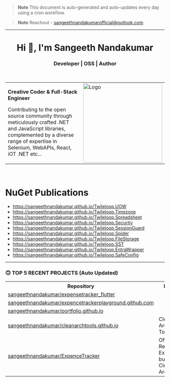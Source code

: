 > **Note**
> This document is auto-generated and auto-updates every day using a cron workflow.

> **Note**
> Reachout - sangeethnandakumarofficial@outlook.com

<hr/>

<h1 align="center">Hi 👋, I'm Sangeeth Nandakumar</h1>
<h3 align="center">Developer | OSS | Author</h3>

<br>

<table>
  <tr>
    <td>
      <p><b>Creative Coder &amp; Full-Stack Engineer</b></p>
      <p>Contributing to the open source community through meticulously crafted .NET and JavaScript libraries, complemented by a diverse range of expertise in Selenium, WebAPIs, React, iOT .NET etc...</p>
    </td>
    <td>
      <a href="https://avatars.githubusercontent.com/u/9011267?v=4">
        <img src="https://cdn.freebiesupply.com/logos/large/2x/open-source-logo-svg-vector.svg" alt="Logo" width="250">
      </a>
    </td>
  </tr>
</table>

<br>

# NuGet Publications
- https://sangeethnandakumar.github.io/Twileloop.UOW
- https://sangeethnandakumar.github.io/Twileloop.Timezone
- https://sangeethnandakumar.github.io/Twileloop.Spreadsheet
- https://sangeethnandakumar.github.io/Twileloop.Security
- https://sangeethnandakumar.github.io/Twileloop.SessionGuard
- https://sangeethnandakumar.github.io/Twileloop.Spider
- https://sangeethnandakumar.github.io/Twileloop.FileStorage
- https://sangeethnandakumar.github.io/Twileloop.SST
- https://sangeethnandakumar.github.io/Twileloop.EntraWrapper
- https://sangeethnandakumar.github.io/Twileloop.SafeConfig

---

### 🙃 TOP 5 RECENT PROJECTS (Auto Updated)

<table>
  <tr>
    <th>Repository</th>
    <th>Description</th>
  </tr>

  <tr>
    <td><a href="https://github.com/sangeethnandakumar/expensetracker_flutter">sangeethnandakumar/expensetracker_flutter</a></td>
    <td></td>
  </tr>
  <tr>
    <td><a href="https://github.com/sangeethnandakumar/expencetrackerplayground.github.com">sangeethnandakumar/expencetrackerplayground.github.com</a></td>
    <td></td>
  </tr>
  <tr>
    <td><a href="https://github.com/sangeethnandakumar/portfolio.github.io">sangeethnandakumar/portfolio.github.io</a></td>
    <td></td>
  </tr>
  <tr>
    <td><a href="https://github.com/sangeethnandakumar/cleanarchtools.github.io">sangeethnandakumar/cleanarchtools.github.io</a></td>
    <td>Clean Architecture Tools</td>
  </tr>
  <tr>
    <td><a href="https://github.com/sangeethnandakumar/ExpenceTracker">sangeethnandakumar/ExpenceTracker</a></td>
    <td>Official Repository for ExpenceTracker built using Clean Architecture</td>
  </tr>
</table>


